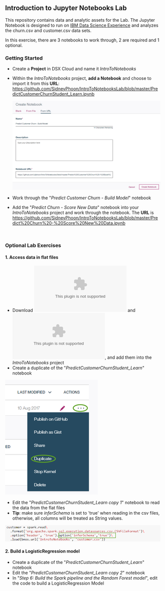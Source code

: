 ## Introduction to Jupyter Notebooks Lab
This repository contains data and analytic assets for the Lab. The Jupyter Notebook is designed to run on 
<a href="https://datascience.ibm.com" target="_blank">IBM Data Science Experience</a> and analyzes the churn.csv and customer.csv data sets.

In this exercise, there are 3 notebooks to work through, 2 are required and 1 optional.

### Getting Started
- Create a **Project** in DSX Cloud and name it *IntroToNotebooks*

- Within the *IntroToNotebooks* project, **add a Notebook** and choose to import it from this **URL**: 
https://github.com/SidneyPhoon/IntroToNotebooksLab/blob/master/PredictCustomerChurnStudent_Learn.ipynb

  
  ![Add a notebook](images/create_notebook_URL.png?raw=true)
  
- Work through the "*Predict Customer Churn - Build Model*" notebook
- Add the "*Predict Churn - Score New Data*" notebook into your *IntroToNotebooks* project and work through the notebook.  The **URL** is https://github.com/SidneyPhoon/IntroToNotebooksLab/blob/master/Predict%20Churn%20-%20Score%20New%20Data.ipynb
<br/>

### Optional Lab Exercises

#### 1. Access data in flat files
- Download ![churn.csv](data/churn.csv?raw=true) and ![customer.csv](data/customer.csv?raw=true), and add them into the *IntroToNotebooks* project
- Create a duplicate of the "*PredictCustomerChurnStudent_Learn*" notebook

![Duplicate a notebook](images/duplicate_notebook.png?raw=true)

- Edit the "*PredictCustomerChurnStudent_Learn copy 1*" notebook to read the data from the flat files
- **Tip**: make sure *inferSchema* is set to 'true' when reading in the csv files, otherwise, all columns will be treated as String values.

![infer schema](images/infer_schema.png?raw=true)

#### 2. Build a LogisticRegression model
- Create a duplicate of the "*PredictCustomerChurnStudent_Learn*" notebook
- Edit the "*PredictCustomerChurnStudent_Learn copy 2*" notebook
- In "*Step 6: Build the Spark pipeline and the Random Forest model*", edit the code to build a LogisticRegression Model

